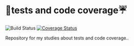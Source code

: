 # :rocket:tests and code coverage:umbrella:

![Build Status](https://img.shields.io/travis/com/LeonardoFurtado/tests-and-code-coverage?style=flat-square&labelColor=black&logo=travis&logoColor=white?branch=master)
[![Coverage Status](https://coveralls.io/repos/github/LeonardoFurtado/testes_e_cobertura/badge.svg?branch=master&service=github)](https://coveralls.io/github/LeonardoFurtado/testes_e_cobertura)

Repository for my studies about tests and code coverage..
